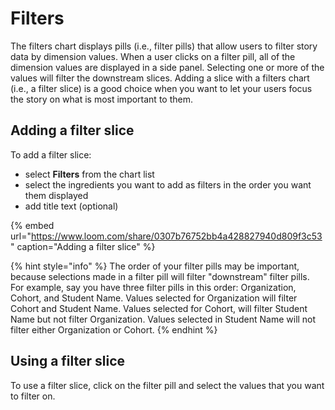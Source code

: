 # Filters

The filters chart displays pills \(i.e., filter pills\) that allow users to filter story data by dimension values. When a user clicks on a filter pill, all of the dimension values are displayed in a side panel. Selecting one or more of the values will filter the downstream slices. Adding a slice with a filters chart \(i.e., a filter slice\) is a good choice when you want to let your users focus the story on what is most important to them. 

## Adding a filter slice

To add a filter slice:

* select **Filters** from the chart list
* select the ingredients you want to add as filters in the order you want them displayed
* add title text \(optional\)

{% embed url="https://www.loom.com/share/0307b76752bb4a428827940d809f3c53" caption="Adding a filter slice" %}

{% hint style="info" %}
The order of your filter pills may be important, because selections made in a filter pill will filter "downstream" filter pills. For example, say you have three filter pills in this order: Organization, Cohort, and Student Name. Values selected for Organization will filter Cohort and Student Name. Values selected for Cohort, will filter Student Name but not filter Organization. Values selected in Student Name will not filter either Organization or Cohort. 
{% endhint %}

## Using a filter slice

To use a filter slice, click on the filter pill and select the values that you want to filter on. 

